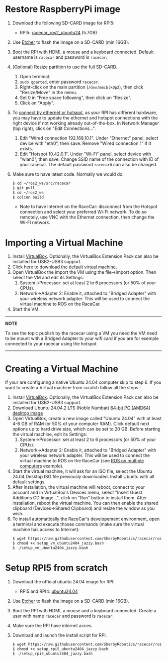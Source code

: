 # Restore RaspberryPi image
1. Download the following SD-CARD image for RPI5:
    * RPI5: [racecar_ros2_ubuntu24](https://usherbrooke.sharepoint.com/:u:/s/genie-robotique-montage/EdZ4YGHksDpNmYVVE7WL4kUB_faGdlo3MOQZyPbNS8iuTQ?e=JYxpvC) (5.7GB)
2. Use [Etcher](https://www.balena.io/etcher/) to flash the image on a SD-CARD (min 16GB). 
3. Boot the RPI with HDMI, a mouse and a keyboard connected. Default username is `racecar` and password is `racecar`. 
4. (Optional) Resize partition to use the full SD-CARD.
    1. Open terminal.
    2. `sudo gparted`, enter password `racecar`.
    3. Right-click on the main partition (`/dev/mmcblk0p2`), then click "Resize/Move" in the menu.
    4. Set 0 in "Free space following", then click on "Resize".
    5. Click on "Apply".
    
5. To [connect by ethernet or hotspot](https://github.com/SherbyRobotics/racecar/tree/master/doc), as your RPI has different hardware, you may have to update the ethernet and hotspot connections with the right device if not working already out-of-the-box. In Network Manager (top right), click on "Edit Connections…". 
    1. Edit "Wired connection 192.168.10.1". Under "Ethernet" panel, select device with "eth0", then save. Remove "Wired connection 1" if it exists.
    2. Edit "Hotspot 10.42.0.1". Under "Wi-Fi" panel, select device with "wlan0", then save. Change SSID name of the connection with ID of your racecar. The default password `racecar0` can also be changed. 

6. Make sure to have latest code. Normally we would do:
    ```bash
    $ cd ~/ros2_ws/src/racecar
    $ git pull
    $ cd ~/ros2_ws
    $ colcon build
    ```
    * Note to have Internet on the RaceCar: disconnect from the Hotspot connection and select your preferred Wi-Fi network. To do so remotely, use VNC with the Ethernet connection, then change the Wi-Fi network.


# Importing a Virtual Machine

1. Install [VirtualBox](https://www.virtualbox.org/). Optionally, the VirtualBox Extension Pack can also be installed for USB2-USB3 support.
2. Click here to [download the default virtual machine](https://usherbrooke-my.sharepoint.com/:u:/g/personal/lali3401_usherbrooke_ca/ET_KS0N6qFpPjCdlN4sOIrYBsIMreMN1X6O5qblisWM_Rw?e=6nY1pi),
3. Open VirtualBox the import the VM using the file->import option. Then select the VM and edit its Settings:
    1. System->Processor: set at least 2 to 6 processors (or 50% of your CPUs). 
	2. Network->Adapter 2: Enable it, attached to "Bridged Adapter" with your wireless network adapter. This will be used to connect the virtual machine to ROS on the RaceCar.
4. Start the VM

---
**NOTE**

To see the topic publish by the racecar using a VM you need the VM need to be mount with a Bridged Adapter to your wifi card if you are for exemple connected to your racecar using the hotspot 

---

# Creating a Virtual Machine
If your are configuring a native Ubuntu 24.04 computer skip to step 6. If you want to create a Virtual machine from scratch follow all the steps : 

1. Install [VirtualBox](https://www.virtualbox.org/). Optionally, the VirtualBox Extension Pack can also be installed for USB2-USB3 support.
2. Download Ubuntu 24.04.2 LTS (Noble Numbat) [64-bit PC (AMD64) desktop image](https://www.releases.ubuntu.com/noble/)
3. Open VirtualBox, create a new image called "Ubuntu 24.04" with at least 4-6 GB of RAM (or 50% of your computer RAM). Click default next options up to hard drive size, which can be set to 20 GB. Before starting the virtual machine, edit its Settings:
    1. System->Processor: set at least 2 to 6 processors (or 50% of your CPUs). 
	2. Network->Adapter 2: Enable it, attached to "Bridged Adapter" with your wireless network adapter. This will be used to connect the virtual machine to ROS on the RaceCar (see [ROS on multiple computers](https://github.com/SherbyRobotics/racecar/tree/master/doc) example).
4. Start the virtual machine, it will ask for an ISO file, select the Ubuntu 24.04 Desktop ISO file previously downloaded. Install Ubuntu with all default settings.
5. After installation, the virtual machine will reboot, connect to your account and in VirtualBox's Devices menu, select "Insert Guest Additions CD Image...", click on "Run" button to install them. After installation, reboot the virtual machine. You can then enable the shared clipboard (Devices->Shared Clipboard) and resize the window as you wish.
6. To install automatically the RaceCar's developement environment, open a terminal and execute thoses commands (make sure the virtual machine has access to Internet):
    ```bash
    $ wget https://raw.githubusercontent.com/SherbyRobotics/racecar/ros2/images/setup_vm_ubuntu2404_jazzy.bash
    $ chmod +x setup_vm_ubuntu2404_jazzy.bash
    $ ./setup_vm_ubuntu2404_jazzy.bash
    ```

# Setup RPI5 from scratch

1. Download the official ubuntu 24.04 image for RPI:
    * RPI5 and RPI4: [ubuntu24.04](https://ubuntu.com/download/raspberry-pi)
2. Use [Etcher](https://www.balena.io/etcher/) to flash the image on a SD-CARD (min 16GB). 

3. Boot the RPI with HDMI, a mouse and a keyboard connected. Create a user with name `racecar` and password is `racecar`.

4. Make sure the RPI have internet acces.

5. Download and launch the install script for RPI.

    ```bash
    $ wget https://raw.githubusercontent.com/SherbyRobotics/racecar/ros2/images/setup_rpi5_ubuntu2404_jazzy.bash
    $ chmod +x setup_rpi5_ubuntu2404_jazzy.bash
    $ ./setup_rpi5_ubuntu2404_jazzy.bash
    ```
